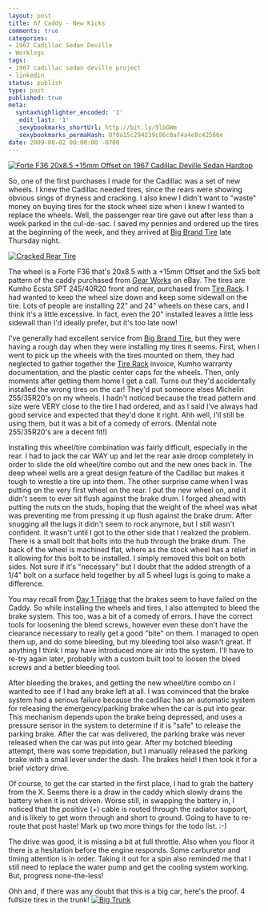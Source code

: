 ```yaml
---
layout: post
title: 67 Caddy - New Kicks
comments: true
categories:
- 1967 Cadillac Sedan Deville
- Worklogs
tags:
- 1967 cadillac sedan deville project
- linkedin
status: publish
type: post
published: true
meta:
  syntaxhighlighter_encoded: '1'
  _edit_last: '1'
  _sexybookmarks_shortUrl: http://bit.ly/9lbGWm
  _sexybookmarks_permaHash: 0f0a15c294239c86c0af4a4e8c42566e
date: 2009-08-02 00:00:00 -0700
---
```

<p><a href="http://www.flickr.com/photos/rgeyer/3781867519/"><img src="http://farm3.static.flickr.com/2625/3781867519_b067ff0486_m.jpg" class="alignright" alt="Forte F36 20x8.5 +15mm Offset on 1967 Cadillac Deville Sedan Hardtop" /></a>

So, one of the first purchases I made for the Cadillac was a set of new wheels.  I knew the Cadillac needed tires, since the rears were showing obvious sings of dryness and cracking.  I also knew I didn't want to "waste" money on buying tires for the stock wheel size when I knew I wanted to replace the wheels.  Well, the passenger rear tire gave out after less than a week parked in the cul-de-sac.  I saved my pennies and ordered up the tires at the beginning of the week, and they arrived at <a href="http://www.bigbranddirect.com/">Big Brand Tire</a> late Thursday night.</p>

<p><a href="http://www.flickr.com/photos/rgeyer/3782678752/"><img src="http://farm4.static.flickr.com/3458/3782678752_3d8a375456_m.jpg" class="alignleft" alt="Cracked Rear Tire" /></a>

The wheel is a Forte F36 that's 20x8.5 with a +15mm Offset and the 5x5 bolt pattern of the caddy purchased from <a href="http://myworld.ebay.com/ebaymotors/gearworksmfg/">Gear Works</a> on eBay.  The tires are Kumho Ecsta SPT 245/40R20 front and rear, purchased from <a href="http://www.tirerack.com">Tire Rack</a>.  I had wanted to keep the wheel size down and keep some sidewall on the tire.  Lots of people are installing 22" and 24" wheels on these cars, and I think it's a little excessive.  In fact, even the 20" installed leaves a little less sidewall than I'd ideally prefer, but it's too late now!</p>

<p>I've generally had excellent service from <a href="http://www.bigbranddirect.com/">Big Brand Tire</a>, but they were having a rough day when they were installing my tires it seems.  First, when I went to pick up the wheels with the tires mounted on them, they had neglected to gather together the <a href="http://www.tirerack.com">Tire Rack</a> invoice, Kumho warranty documentation, and the plastic center caps for the wheels.  Then, only moments after getting them home I get a call.  Turns out they'd accidentally installed the wrong tires on the car!  They'd put someone elses Michelin 255/35R20's on my wheels.  I hadn't noticed because the tread pattern and size were VERY close to the tire I had ordered, and as I said I've always had good service and expected that they'd done it right.  Ahh well, I'll still be using them, but it was a bit of a comedy of errors.  (Mental note 255/35R20's are a decent fit!)</p>

<p>Installing this wheel/tire combination was fairly difficult, especially in the rear.  I had to jack the car WAY up and let the rear axle droop completely in order to slide the old wheel/tire combo out and the new ones back in.  The deep wheel wells are a great design feature of the Cadillac but makes it tough to wrestle a tire up into them.  The other surprise came when I was putting on the very first wheel on the rear.  I put the new wheel on, and it didn't seem to ever sit flush against the brake drum.  I forged ahead with putting the nuts on the studs, hoping that the weight of the wheel was what was preventing me from pressing it up flush against the brake drum.  After snugging all the lugs it didn't seem to rock anymore, but I still wasn't confident.  It wasn't until I got to the other side that I realized the problem.  There is a small bolt that bolts into the hub through the brake drum.  The back of the wheel is machined flat, where as the stock wheel has a relief in it allowing for this bolt to be installed.  I simply removed this bolt on both sides.  Not sure if it's "necessary" but I doubt that the added strength of a 1/4" bolt on a surface held together by all 5 wheel lugs is going to make a difference.</p>

<p>You may recall from <a href="{{ root_url }}/2009/06/04/67-caddy-day-1-triage/">Day 1 Triage</a> that the brakes seem to have failed on the Caddy.  So while installing the wheels and tires, I also attempted to bleed the brake system.  This too, was a bit of a comedy of errors.  I have the correct tools for loosening the bleed screws, however even these don't have the clearance necessary to really get a good "bite" on them.  I managed to open them up, and do some bleeding, but my bleeding tool also wasn't great.  If anything I think I may have introduced more air into the system.  I'll have to re-try again later, probably with a custom built tool to loosen the bleed screws and a better bleeding tool.<p />

</p><p>After bleeding the brakes, and getting the new wheel/tire combo on I wanted to see if I had any brake left at all.  I was convinced that the brake system had a serious failure because the cadillac has an automatic system for releasing the emergency/parking brake when the car is put into gear.  This mechanism depends upon the brake being depressed, and uses a pressure sensor in the system to determine if it is "safe" to release the parking brake.  After the car was delivered, the parking brake was never released when the car was put into gear.  After my botched bleeding attempt, there was some trepidation, but I manually released the parking brake with a small lever under the dash.  The brakes held!  I then took it for a brief victory drive.</p>

<p>Of course, to get the car started in the first place, I had to grab the battery from the X.  Seems there is a draw in the caddy which slowly drains the battery when it is not driven.  Worse still, in swapping the battery in, I noticed that the positive (+) cable is routed through the radiator support, and is likely to get worn through and short to ground.  Going to have to re-route that post haste!  Mark up two more things for the todo list.  :-)</p>

<p>The drive was good, it is missing a bit at full throttle.  Also when you floor it there is a hesitation before the engine responds.  Some carburetor and timing attention is in order.  Taking it out for a spin also reminded me that I still need to replace the water pump and get the cooling system working.  But, progress none-the-less!</p>

<p>Ohh and, if there was any doubt that this is a big car, here's the proof.  4 fullsize tires in the trunk!
<a href="http://www.flickr.com/photos/rgeyer/3782677848/"><img src="http://farm4.static.flickr.com/3541/3782677848_8a6a2d841a_m.jpg" alt="Big Trunk" /></a></p>
